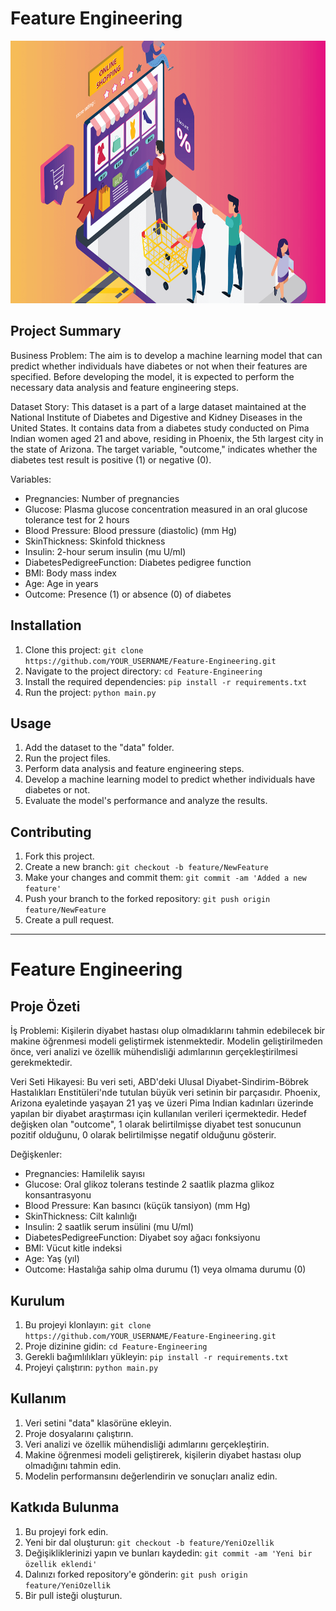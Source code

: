 # Feature Engineering

<img src="https://github.com/baynazoglu/shoppers-purchasing-intention-ML/blob/main/customers.png" alt="Image" width="600" height="420">


## Project Summary

Business Problem:
The aim is to develop a machine learning model that can predict whether individuals have diabetes or not when their features are specified. Before developing the model, it is expected to perform the necessary data analysis and feature engineering steps.

Dataset Story:
This dataset is a part of a large dataset maintained at the National Institute of Diabetes and Digestive and Kidney Diseases in the United States. It contains data from a diabetes study conducted on Pima Indian women aged 21 and above, residing in Phoenix, the 5th largest city in the state of Arizona. The target variable, "outcome," indicates whether the diabetes test result is positive (1) or negative (0).

Variables:
- Pregnancies: Number of pregnancies
- Glucose: Plasma glucose concentration measured in an oral glucose tolerance test for 2 hours
- Blood Pressure: Blood pressure (diastolic) (mm Hg)
- SkinThickness: Skinfold thickness
- Insulin: 2-hour serum insulin (mu U/ml)
- DiabetesPedigreeFunction: Diabetes pedigree function
- BMI: Body mass index
- Age: Age in years
- Outcome: Presence (1) or absence (0) of diabetes

## Installation

1. Clone this project: `git clone https://github.com/YOUR_USERNAME/Feature-Engineering.git`
2. Navigate to the project directory: `cd Feature-Engineering`
3. Install the required dependencies: `pip install -r requirements.txt`
4. Run the project: `python main.py`

## Usage

1. Add the dataset to the "data" folder.
2. Run the project files.
3. Perform data analysis and feature engineering steps.
4. Develop a machine learning model to predict whether individuals have diabetes or not.
5. Evaluate the model's performance and analyze the results.

## Contributing

1. Fork this project.
2. Create a new branch: `git checkout -b feature/NewFeature`
3. Make your changes and commit them: `git commit -am 'Added a new feature'`
4. Push your branch to the forked repository: `git push origin feature/NewFeature`
5. Create a pull request.


-----------------------------------------

# Feature Engineering

## Proje Özeti

İş Problemi:
Kişilerin diyabet hastası olup olmadıklarını tahmin edebilecek bir makine öğrenmesi modeli geliştirmek istenmektedir. Modelin geliştirilmeden önce, veri analizi ve özellik mühendisliği adımlarının gerçekleştirilmesi gerekmektedir.

Veri Seti Hikayesi:
Bu veri seti, ABD'deki Ulusal Diyabet-Sindirim-Böbrek Hastalıkları Enstitüleri'nde tutulan büyük veri setinin bir parçasıdır. Phoenix, Arizona eyaletinde yaşayan 21 yaş ve üzeri Pima Indian kadınları üzerinde yapılan bir diyabet araştırması için kullanılan verileri içermektedir. Hedef değişken olan "outcome", 1 olarak belirtilmişse diyabet test sonucunun pozitif olduğunu, 0 olarak belirtilmişse negatif olduğunu gösterir.

Değişkenler:
- Pregnancies: Hamilelik sayısı
- Glucose: Oral glikoz tolerans testinde 2 saatlik plazma glikoz konsantrasyonu
- Blood Pressure: Kan basıncı (küçük tansiyon) (mm Hg)
- SkinThickness: Cilt kalınlığı
- Insulin: 2 saatlik serum insülini (mu U/ml)
- DiabetesPedigreeFunction: Diyabet soy ağacı fonksiyonu
- BMI: Vücut kitle indeksi
- Age: Yaş (yıl)
- Outcome: Hastalığa sahip olma durumu (1) veya olmama durumu (0)

## Kurulum

1. Bu projeyi klonlayın: `git clone https://github.com/YOUR_USERNAME/Feature-Engineering.git`
2. Proje dizinine gidin: `cd Feature-Engineering`
3. Gerekli bağımlılıkları yükleyin: `pip install -r requirements.txt`
4. Projeyi çalıştırın: `python main.py`

## Kullanım

1. Veri setini "data" klasörüne ekleyin.
2. Proje dosyalarını çalıştırın.
3. Veri analizi ve özellik mühendisliği adımlarını gerçekleştirin.
4. Makine öğrenmesi modeli geliştirerek, kişilerin diyabet hastası olup olmadığını tahmin edin.
5. Modelin performansını değerlendirin ve sonuçları analiz edin.

## Katkıda Bulunma

1. Bu projeyi fork edin.
2. Yeni bir dal oluşturun: `git checkout -b feature/YeniOzellik`
3. Değişikliklerinizi yapın ve bunları kaydedin: `git commit -am 'Yeni bir özellik eklendi'`
4. Dalınızı forked repository'e gönderin: `git push origin feature/YeniOzellik`
5. Bir pull isteği oluşturun.
